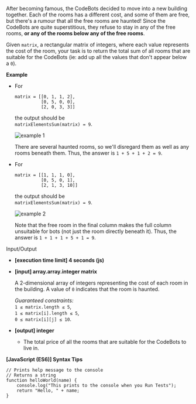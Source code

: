 After becoming famous, the CodeBots decided to move into a new building
together. Each of the rooms has a different cost, and some of them are free, but
there's a rumour that all the free rooms are haunted! Since the CodeBots are
quite superstitious, they refuse to stay in any of the free rooms, **or any of
the rooms below any of the free rooms**.

Given `matrix`, a rectangular matrix of integers, where each value represents
the cost of the room, your task is to return the total sum of all rooms that are
suitable for the CodeBots (ie: add up all the values that don't appear below a
`0`).

**Example**

- For

      matrix = [[0, 1, 1, 2],
                [0, 5, 0, 0],
                [2, 0, 3, 3]]

  the output should be  
  `matrixElementsSum(matrix) = 9`.

  ![example 1](https://codesignal.s3.amazonaws.com/tasks/matrixElementsSum/img/example1.png?_tm=1582038746746)

  There are several haunted rooms, so we'll disregard them as well as any rooms
  beneath them. Thus, the answer is `1 + 5 + 1 + 2 = 9`.

- For

      matrix = [[1, 1, 1, 0],
                [0, 5, 0, 1],
                [2, 1, 3, 10]]

  the output should be  
  `matrixElementsSum(matrix) = 9`.

  ![example 2](https://codesignal.s3.amazonaws.com/tasks/matrixElementsSum/img/example2.png?_tm=1582038747009)

  Note that the free room in the final column makes the full column unsuitable
  for bots (not just the room directly beneath it). Thus, the answer is
  `1 + 1 + 1 + 5 + 1 = 9`.

Input/Output

- **\[execution time limit\] 4 seconds (js)**

- **\[input\] array.array.integer matrix**

  A 2-dimensional array of integers representing the cost of each room in the
  building. A value of `0` indicates that the room is haunted.

  _Guaranteed constraints:_  
  `1 ≤ matrix.length ≤ 5`,  
  `1 ≤ matrix[i].length ≤ 5`,  
  `0 ≤ matrix[i][j] ≤ 10`.

- **\[output\] integer**

  - The total price of all the rooms that are suitable for the CodeBots to live
    in.

**\[JavaScript (ES6)\] Syntax Tips**

    // Prints help message to the console
    // Returns a string
    function helloWorld(name) {
        console.log("This prints to the console when you Run Tests");
        return "Hello, " + name;
    }
